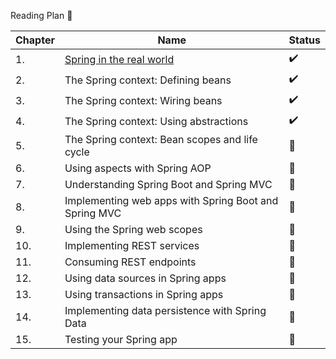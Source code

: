 Reading Plan 📘

|Chapter|Name|Status|
|--|----|---------|
|1.|[Spring in the real world](https://github.com/Urunov/Interview-Preparation-WAY/blob/master/Books/Spring/SpringCore/SpringStartHere/recource/Chapter-1.%20Spring%20in%20the%20Real%20World.pdf) |✔️|
|2.|The Spring context: Defining beans|✔️|
|3.|The Spring context: Wiring beans|✔️|
|4.|The Spring context: Using abstractions|✔️|
|5.|The Spring context: Bean scopes and life cycle|📖|
|6.|Using aspects with Spring AOP|📖|
|7.|Understanding Spring Boot and Spring MVC|📖|
|8.|Implementing web apps with Spring Boot and Spring MVC|📖|
|9.|Using the Spring web scopes|📖|
|10.|Implementing REST services|📖|
|11.|Consuming REST endpoints|📖|
|12.|Using data sources in Spring apps|📖|
|13.|Using transactions in Spring apps|📖|
|14.|Implementing data persistence with Spring Data|📖|
|15.|Testing your Spring app|📖|
